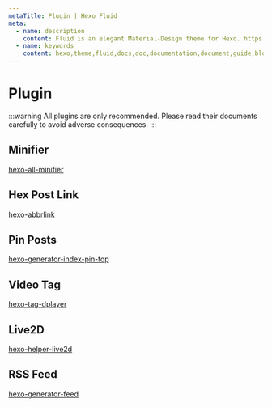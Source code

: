 ```yaml
---
metaTitle: Plugin | Hexo Fluid
meta:
  - name: description
    content: Fluid is an elegant Material-Design theme for Hexo. https://github.com/fluid-dev/hexo-theme-fluid
  - name: keywords
    content: hexo,theme,fluid,docs,doc,documentation,document,guide,blog,post,article
---
```


# Plugin

:::warning
All plugins are only recommended. Please read their documents carefully to avoid adverse consequences.
:::

## Minifier

[hexo-all-minifier](https://github.com/chenzhutian/hexo-all-minifier)

## Hex Post Link

[hexo-abbrlink](https://github.com/rozbo/hexo-abbrlink)

## Pin Posts

[hexo-generator-index-pin-top](https://github.com/netcan/hexo-generator-index-pin-top)

## Video Tag

[hexo-tag-dplayer](https://github.com/MoePlayer/hexo-tag-dplayer)

## Live2D

[hexo-helper-live2d](https://github.com/EYHN/hexo-helper-live2d)

## RSS Feed

[hexo-generator-feed](https://github.com/hexojs/hexo-generator-feed)

